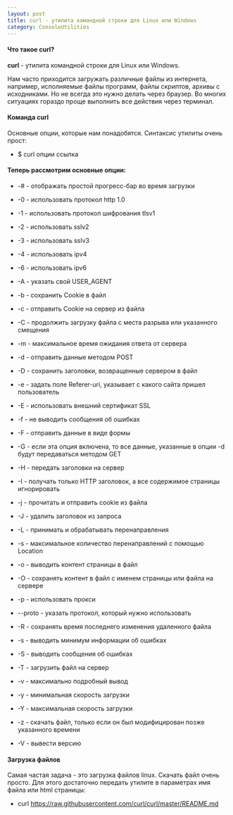 ```yaml
---
layout: post
title: curl - утилита командной строки для Linux или Windows
category: ConsoleUtilities
---
```


#### Что такое curl?

**curl** - утилита командной строки для Linux или Windows.

Нам часто приходится загружать различные файлы из интернета, например, исполняемые файлы программ, файлы скриптов, архивы с исходниками. Но не всегда это нужно делать через браузер. Во многих ситуациях гораздо проще выполнить все действия через терминал.

#### Команда curl

Основные опции, которые нам понадобятся. Синтаксис утилиты очень прост:

- $ curl опции ссылка

#### Теперь рассмотрим основные опции:

- -# - отображать простой прогресс-бар во время загрузки

- -0 - использовать протокол http 1.0

- -1 - использовать протокол шифрования tlsv1

- -2 - использовать sslv2

- -3 - использовать sslv3

- -4 - использовать ipv4

- -6 - использовать ipv6

- -A - указать свой USER_AGENT

- -b - сохранить Cookie в файл

- -c - отправить Cookie на сервер из файла

- -C - продолжить загрузку файла с места разрыва или указанного смещения

- -m - максимальное время ожидания ответа от сервера

- -d - отправить данные методом POST

- -D - сохранить заголовки, возвращенные сервером в файл

- -e - задать поле Referer-uri, указывает с какого сайта пришел пользователь

- -E - использовать внешний сертификат SSL

- -f - не выводить сообщения об ошибках

- -F - отправить данные в виде формы 

- -G - если эта опция включена, то все данные, указанные в опции -d будут передаваться методом GET

- -H - передать заголовки на сервер

- -I - получать только HTTP заголовок, а все содержимое страницы игнорировать

- -j - прочитать и отправить cookie из файла

- -J - удалить заголовок из запроса

- -L - принимать и обрабатывать перенаправления

- -s - максимальное количество перенаправлений с помощью Location

- -o - выводить контент страницы в файл

- -O - сохранять контент в файл с именем страницы или файла на сервере

- -p - использовать прокси 

- --proto - указать протокол, который нужно использовать

- -R -  сохранять время последнего изменения удаленного файла

- -s - выводить минимум информации об ошибках

- -S - выводить сообщения об ошибках

- -T - загрузить файл на сервер

- -v - максимально подробный вывод

- -y - минимальная скорость загрузки

- -Y - максимальная скорость загрузки

- -z - скачать файл, только если он был модифицирован позже указанного времени

- -V - вывести версию

#### Загрузка файлов

Самая частая задача - это загрузка файлов linux. Скачать файл очень просто. Для этого достаточно передать утилите в параметрах имя файла или html страницы:

- curl https://raw.githubusercontent.com/curl/curl/master/README.md